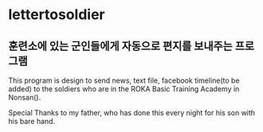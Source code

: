 # lettertosoldier
훈련소에 있는 군인들에게 자동으로 편지를 보내주는 프로그램
--------------------------------------------
This program is design to send news, text file, facebook timeline(to be added) to the soldiers who are in the ROKA Basic Training Academy in Nonsan().

Special Thanks to my father, who has done this every night for his son with his bare hand.
